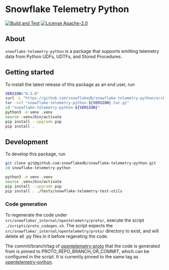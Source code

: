 # Snowflake Telemetry Python

[![Build and Test](https://github.com/snowflakedb/snowflake-telemetry-python/actions/workflows/build-test.yml/badge.svg)](https://github.com/snowflakedb/snowflake-telemetry-python/actions/workflows/build-test.yml)
[![License Apache-2.0](https://img.shields.io/:license-Apache%202-brightgreen.svg)](http://www.apache.org/licenses/LICENSE-2.0.txt)

## About

`snowflake-telemetry-python` is a package that supports emitting telemetry data from Python UDFs, UDTFs, and Stored Procedures.

## Getting started

To install the latest release of this package as an end user, run

```bash
VERSION="0.3.0"
curl -L "https://github.com/snowflakedb/snowflake-telemetry-python/archive/refs/tags/v${VERSION}.tar.gz" > "snowflake-telemetry-python-${VERSION}.tar.gz"
tar -xvf "snowflake-telemetry-python-${VERSION}.tar.gz"
cd "snowflake-telemetry-python-${VERSION}"
python3 -m venv .venv
source .venv/bin/activate
pip install --upgrade pip
pip install .
```

## Development

To develop this package, run

```bash
git clone git@github.com:snowflakedb/snowflake-telemetry-python.git
cd snowflake-telemetry-python

python3 -m venv .venv
source .venv/bin/activate
pip install --upgrade pip
pip install . ./tests/snowflake-telemetry-test-utils
```

### Code generation

To regenerate the code under `src/snowflake/_internal/opentelemetry/proto/`, execute the script `./scripts/proto_codegen.sh`. The script expects the `src/snowflake/_internal/opentelemetry/proto/` directory to exist, and will delete all .py files in it before regerating the code.

The commit/branch/tag of [opentelemetry-proto](https://github.com/open-telemetry/opentelemetry-proto) that the code is generated from is pinned to PROTO_REPO_BRANCH_OR_COMMIT, which can be configured in the script. It is currently pinned to the same tag as [opentelemetry-python](https://github.com/open-telemetry/opentelemetry-python/blob/main/scripts/proto_codegen.sh#L15).

